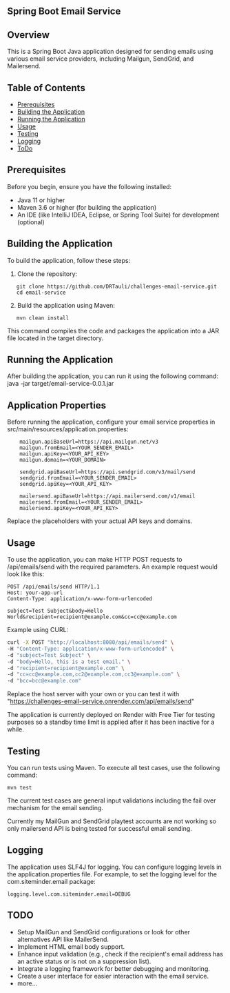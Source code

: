 ## Spring Boot Email Service

##  Overview
This is a Spring Boot Java application designed for sending emails using various email service providers, 
including Mailgun, SendGrid, and Mailersend.

## Table of Contents
- [Prerequisites](#prerequisites)
- [Building the Application](#building-the-application)
- [Running the Application](#running-the-application)
- [Usage](#usage)
- [Testing](#testing)
- [Logging](#logging)
- [ToDo](#todo)

## Prerequisites
Before you begin, ensure you have the following installed:
- Java 11 or higher
- Maven 3.6 or higher (for building the application)
- An IDE (like IntelliJ IDEA, Eclipse, or Spring Tool Suite) for development (optional)

## Building the Application
To build the application, follow these steps:

1. Clone the repository:

```
   git clone https://github.com/DRTauli/challenges-email-service.git
   cd email-service
```

2. Build the application using Maven:

```
   mvn clean install
```

This command compiles the code and packages the application into a JAR file located in the target directory.

## Running the Application
After building the application, you can run it using the following command:
java -jar target/email-service-0.0.1.jar

## Application Properties
Before running the application, configure your email service properties in src/main/resources/application.properties:

```
    mailgun.apiBaseUrl=https://api.mailgun.net/v3
    mailgun.fromEmail=<YOUR_SENDER_EMAIL>
    mailgun.apiKey=<YOUR_API_KEY>
    mailgun.domain=<YOUR_DOMAIN>
    
    sendgrid.apiBaseUrl=https://api.sendgrid.com/v3/mail/send
    sendgrid.fromEmail=<YOUR_SENDER_EMAIL>
    sendgrid.apiKey=<YOUR_API_KEY>
    
    mailersend.apiBaseUrl=https://api.mailersend.com/v1/email
    mailersend.fromEmail=<YOUR_SENDER_EMAIL>
    mailersend.apiKey=<YOUR_API_KEY>
```

Replace the placeholders with your actual API keys and domains.

## Usage
To use the application, you can make HTTP POST requests to /api/emails/send with the required parameters. 
An example request would look like this:

``` Example
POST /api/emails/send HTTP/1.1
Host: your-app-url
Content-Type: application/x-www-form-urlencoded

subject=Test Subject&body=Hello World&recipient=recipient@example.com&cc=cc@example.com
```

Example using CURL:

```bash
curl -X POST "http://localhost:8080/api/emails/send" \
-H "Content-Type: application/x-www-form-urlencoded" \
-d "subject=Test Subject" \
-d "body=Hello, this is a test email." \
-d "recipient=recipient@example.com" \
-d "cc=cc@example.com,cc2@example.com,cc3@example.com" \
-d "bcc=bcc@example.com"
```

Replace the host server with your own or you can test it with "https://challenges-email-service.onrender.com/api/emails/send"

The application is currently deployed on Render with Free Tier for testing purposes so a standby time limit is applied after it has been inactive for a while.


## Testing
You can run tests using Maven. To execute all test cases, use the following command:

```
mvn test
```

The current test cases are general input validations including the fail over mechanism for the email sending.

Currently my MailGun and SendGrid playtest accounts are not working so only mailersend API is being tested for successful email sending.

## Logging
The application uses SLF4J for logging. You can configure logging levels in the application.properties file. 
For example, to set the logging level for the com.siteminder.email package:

```
logging.level.com.siteminder.email=DEBUG
```

## TODO
- Setup MailGun and SendGrid configurations or look for other alternatives API like MailerSend.
- Implement HTML email body support.
- Enhance input validation (e.g., check if the recipient's email address has an active status or is not on a suppression list).
- Integrate a logging framework for better debugging and monitoring.
- Create a user interface for easier interaction with the email service.
- more...